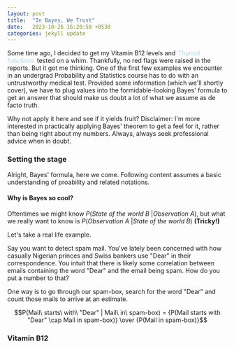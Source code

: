 ```yaml
---
layout: post
title:  "In Bayes, We Trust"
date:   2023-10-26 16:20:58 +0530
categories: jekyll update
---
```


<style>
.interactive-word {
  position: relative;
  cursor: pointer;
  color: lightblue;
  padding: 1px 2px;  /* Adjust as needed */
  text-align: center;
}

.interactive-word:hover {
  border-radius: 15px;
  background-color: lightblue;
  color: white;
  text-align: center;
}

.interactive-word:hover:after {
  content: "i";
  position: absolute;
  right: -15px;  /* Adjust as needed */
  top: 50%;
  transform: translateY(-50%);
  background-color: lightblue;
  color: white;
  border-radius: 50%;
  width: 15px;  /* Smaller circle */
  height: 15px;  /* Smaller circle */
  line-height: 15px;  /* Center "i" vertically */
  text-align: center;  /* Center "i" horizontally */
}

.popup {
  position: absolute;
  background-color: white;
  border: 1px solid #ccc;
  padding: 10px;
  border-radius: 5px;
  box-shadow: 0 2px 5px rgba(0,0,0,0.2);
  z-index: 1000;
}
</style>

<script>
document.addEventListener("DOMContentLoaded", function() {
  const interactiveWords = document.querySelectorAll('.interactive-word');

  interactiveWords.forEach((word) => {
    word.addEventListener('mouseenter', function(event) {
      // Check if a popup is already open
      const existingPopup = document.querySelector('.popup');
      if (existingPopup) {
        existingPopup.remove();
      }

      // Create the popup
      const popup = document.createElement('div');
      popup.classList.add('popup');
      // Get explanation from data-explanation attribute
      const explanation = event.target.getAttribute('data-explanation');
      popup.textContent = explanation;
      
      // Position the popup
      const rect = event.target.getBoundingClientRect();
      const scrollLeft = window.pageXOffset || document.documentElement.scrollLeft;
      const scrollTop = window.pageYOffset || document.documentElement.scrollTop;

      popup.style.left = (rect.left + scrollLeft) + 'px';
      popup.style.top = (rect.bottom + scrollTop + 10) + 'px'; 
      
      // Style the popup to be translucent
      popup.style.backgroundColor = 'rgba(255, 255, 255, 0.8)';
      
      // Add the popup to the document
      document.body.appendChild(popup);

      // Attach a mouseleave event to the word to remove the popup
      word.addEventListener('mouseleave', function() {
        popup.remove();
      });
    });
  });
});
</script>

Some time ago, I decided to get my Vitamin B12 levels and <span class="interactive-word" data-explanation="Thyroid function tests typically include thyroid hormones such as thyroid-stimulating hormone (TSH, thyrotropin), thyroxine (T4), and triiodothyronine (T3)">Thyroid functions</span> tested on a whim. Thankfully, no red flags were raised in the reports. But it got me thinking. One of the first few examples we encounter in an undergrad Probability and Statistics course has to do with an untrustworthy medical test. Provided some information (which we'll shortly cover), we have to plug values into the formidable-looking Bayes' formula to get an answer that should make us doubt a lot of what we assume as de facto truth.

Why not apply it here and see if it yields fruit? Disclaimer: I'm more interested in practically applying Bayes' theorem to get a feel for it, rather than being right about my numbers. Always, always seek professional advice when in doubt.

### Setting the stage

Alright, Bayes' formula, here we come. Following content assumes a basic understanding of proability and related notations.

#### Why is Bayes so cool?

Oftentimes we might know $P(State\ of\ the\ world\ B\ |  Observation\ A)$, but what we really want to know is 
$P(Observation\ A\ | State\ of\ the\ world\ B)$
**(Tricky!)**

Let's take a real life example. 

Say you want to detect spam mail. You've lately been concerned with how casually Nigerian princes and Swiss bankers use "Dear" in their correspondence. You intuit that there is likely some correlation between emails containing the word "Dear" and the email being spam. How do you put a number to that?

One way is to go through our spam-box, search for the word "Dear" and count those mails to arrive at an estimate.

$$P(Mail\ starts\ with\ "Dear" | Mail\ in\ spam-box) = {P(Mail starts with "Dear" \cap Mail in spam-box)} \over {P(Mail in spam-box)}$$



### Vitamin B12











